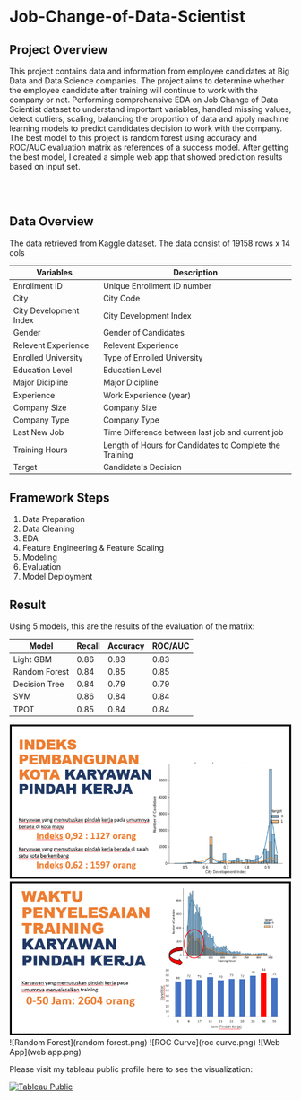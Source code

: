 # Job-Change-of-Data-Scientist

## Project Overview
This project contains data and information from employee candidates at Big Data and Data Science companies.
The project aims to determine whether the employee candidate after training will continue to work with the company or not.
Performing comprehensive EDA on Job Change of Data Scientist dataset to understand important variables, handled missing values,
detect outliers, scaling, balancing the proportion of data and apply machine learning models to predict candidates decision to work with the company. The 
best model to this project is random forest using accuracy and ROC/AUC evaluation matrix as references of a success model.
After getting the best model, I created a simple web app that showed prediction results based on input set.

<br><br>
## Data Overview
The data retrieved from Kaggle dataset. The data consist of 19158 rows x 14 cols

| Variables                 | Description                                             |
|-------------------------- |---------------------------------------------------------|
| Enrollment ID             | Unique Enrollment ID number                             |
| City                      | City Code                                               |
| City Development Index    | City Development Index                                  |
| Gender                    | Gender of Candidates                                    |
| Relevent Experience       | Relevent Experience                                     |
| Enrolled University       | Type of Enrolled University                             |
| Education Level           | Education Level                                         |
| Major Dicipline           | Major Dicipline                                         |
| Experience                | Work Experience (year)                                  |
| Company Size              | Company Size                                            |
| Company Type              | Company Type                                            |
| Last New Job              | Time Difference between last job and current job        |
| Training Hours            | Length of Hours for Candidates to Complete the Training |
| Target                    | Candidate's Decision                                    |

## Framework Steps
1. Data Preparation
2. Data Cleaning
3. EDA
4. Feature Engineering & Feature Scaling
5. Modeling
6. Evaluation
7. Model Deployment

## Result
Using 5 models, this are the results of the evaluation of the matrix:

| Model               | Recall | Accuracy | ROC/AUC |
|---------------------|--------|----------|---------|
| Light GBM           | 0.86   | 0.83     | 0.83    |
| Random Forest       | 0.84   | 0.85     | 0.85    |
| Decision Tree       | 0.84   | 0.79     | 0.79    |
| SVM                 | 0.86   | 0.84     | 0.84    |
| TPOT                | 0.85   | 0.84     | 0.84    |

![City Development Index](cdi.png)
![Training Hours](th.png)
![Random Forest](random forest.png)
![ROC Curve](roc curve.png)
![Web App](web app.png)

Please visit my tableau public profile here to see the visualization:

[![Tableau Public](https://www.blastanalytics.com/wp-content/uploads/tableau-icon-home.png)](https://public.tableau.com/app/profile/laila/viz/JobChange_16266730438960/Dashboard1)
